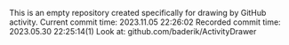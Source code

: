 This is an empty repository created specifically for drawing by GitHub activity.
Current commit time: 2023.11.05 22:26:02
Recorded commit time: 2023.05.30 22:25:14(1)
Look at: github.com/baderik/ActivityDrawer
